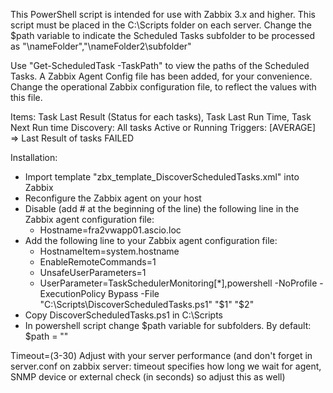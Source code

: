 This PowerShell script is intended for use with Zabbix 3.x and higher. This script must be placed in the C:\Scripts folder on 
each server. Change the $path variable to indicate the Scheduled Tasks subfolder to be processed as 
"\nameFolder\","\nameFolder2\subfolder\" 

Use "Get-ScheduledTask -TaskPath" to view the paths of the Scheduled Tasks. A Zabbix Agent Config file has been added, for 
your convenience. Change the operational Zabbix configuration file, to reflect the values with this file.

Items: Task Last Result (Status for each tasks), Task Last Run Time, Task Next Run time
Discovery: All tasks Active or Running
Triggers: [AVERAGE] => Last Result of tasks FAILED

Installation:
- Import template "zbx_template_DiscoverScheduledTasks.xml" into Zabbix
- Reconfigure the Zabbix agent on your host
- Disable (add # at the beginning of the line) the following line in the Zabbix agent configuration file:
  - Hostname=fra2vwapp01.ascio.loc
- Add the following line to your Zabbix agent configuration file:
  - HostnameItem=system.hostname
  - EnableRemoteCommands=1
  - UnsafeUserParameters=1
  - UserParameter=TaskSchedulerMonitoring[*],powershell -NoProfile -ExecutionPolicy Bypass -File "C:\Scripts\DiscoverScheduledTasks.ps1" "$1" "$2"
- Copy DiscoverScheduledTasks.ps1 in C:\Scripts
- In powershell script change $path variable for subfolders. By default: $path = "\"

Timeout=(3-30) Adjust with your server performance (and don't forget in server.conf on zabbix server: timeout specifies how long we 
wait for agent, SNMP device or external check (in seconds) so adjust this as well)
